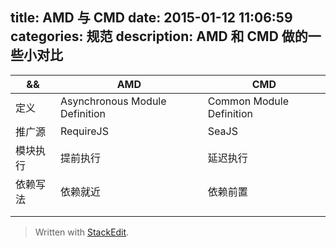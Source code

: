 title: AMD 与 CMD
date: 2015-01-12 11:06:59
categories: 规范
description: AMD 和 CMD 做的一些小对比
---

|&&|AMD|CMD|
|-|-|-|
|定义|Asynchronous Module Definition|Common Module Definition|
|推广源|RequireJS|SeaJS|
|模块执行|提前执行|延迟执行|
|依赖写法|依赖就近|依赖前置|
||||
|||




> Written with [StackEdit](https://stackedit.io/).